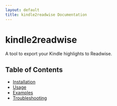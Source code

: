 ```yaml
---
layout: default
title: kindle2readwise Documentation
---
```


# kindle2readwise

A tool to export your Kindle highlights to Readwise.

## Table of Contents

- [Installation](installation.md)
- [Usage](usage.md)
- [Examples](examples.md)
- [Troubleshooting](troubleshooting.md)
